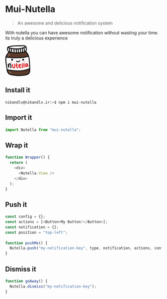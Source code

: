 # Mui-Nutella

> An awesome and delicious notification system

With nutella you can have awesome notification without wasting your time. its truly a delicious experience

![Nutella boi](./icon.png)

## Install it

```console
nikandlv@nikandlv.ir:~$ npm i mui-nutella
```

## Import it

```javascript
import Nutella from "mui-nutella";
```

## Wrap it

```javascript
function Wrapper() {
  return (
    <div>
      <Nutella.View />
    </div>
  );
}
```

## Push it

```javascript
const config = {};
const actions = [<Button>My Button!</Button>];
const notification = {};
const position = "top-left";

function pushMe() {
  Nutella.push("my-notification-key", type, notification, actions, config);
}
```

## Dismiss it

```javascript
function goAway() {
  Nutella.dismiss("my-notification-key");
}
```
